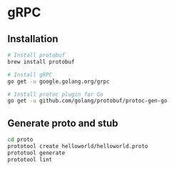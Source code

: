# gRPC

## Installation

```bash
# Install protobuf
brew install protobuf

# Install gRPC
go get -u google.golang.org/grpc

# Install protoc plugin for Go
go get -u github.com/golang/protobuf/protoc-gen-go
```

## Generate proto and stub

```bash
cd proto
prototool create helloworld/helloworld.proto
prototool generate
prototool lint
```
